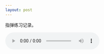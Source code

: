 ```yaml
---
layout: post
---
```


指弹练习记录。

<audio controls>
  <source src="{{ "/assets/猎户星座.mp3" | relative_url }}" type="audio/mpeg">
</audio>